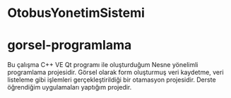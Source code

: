 # OtobusYonetimSistemi
# gorsel-programlama
Bu çalışma C++ VE Qt programı ile oluşturduğum Nesne yönelimli programlama projesidir. Görsel olarak form oluşturmuş veri kaydetme, veri listeleme gibi işlemleri gerçekleştirildiği bir otamasyon projesidir.
Derste öğrendiğim uygulamaları yaptığım projedir. 
